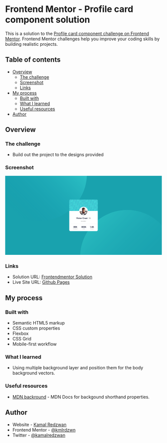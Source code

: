 # Frontend Mentor - Profile card component solution

This is a solution to the [Profile card component challenge on Frontend Mentor](https://www.frontendmentor.io/challenges/profile-card-component-cfArpWshJ). Frontend Mentor challenges help you improve your coding skills by building realistic projects. 

## Table of contents

- [Overview](#overview)
  - [The challenge](#the-challenge)
  - [Screenshot](#screenshot)
  - [Links](#links)
- [My process](#my-process)
  - [Built with](#built-with)
  - [What I learned](#what-i-learned)
  - [Useful resources](#useful-resources)
- [Author](#author)

## Overview

### The challenge

- Build out the project to the designs provided

### Screenshot

![](./screenshot.png)


### Links

- Solution URL: [Frontendmentor Solution](https://www.frontendmentor.io/solutions/profile-card-component-with-vanilla-html-and-css-rqIgG0htJn)
- Live Site URL: [Github Pages](https://kamal-redzwan.github.io/13-frontendmentor-profile-card-component/)

## My process

### Built with

- Semantic HTML5 markup
- CSS custom properties
- Flexbox
- CSS Grid
- Mobile-first workflow

### What I learned

- Using multiple background layer and position them for the body background vectors.


### Useful resources

- [MDN backround](https://developer.mozilla.org/en-US/docs/Web/CSS/background) - MDN Docs for backgound shorthand properties.

## Author

- Website - [Kamal Redzwan](https://www.kamalredzwan.com)
- Frontend Mentor - [@kmlrdzwn](https://www.frontendmentor.io/profile/kmlrdzwn)
- Twitter - [@kamalredzwan](https://www.twitter.com/kamalredzwan)
